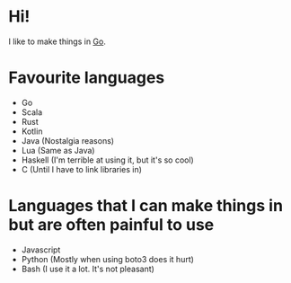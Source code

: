 # Hi!

I like to make things in [Go](https://golang.org).

# Favourite languages
 
 - Go
 - Scala
 - Rust
 - Kotlin
 - Java (Nostalgia reasons)
 - Lua (Same as Java)
 - Haskell (I'm terrible at using it, but it's so cool)
 - C (Until I have to link libraries in)

# Languages that I can make things in but are often painful to use

 - Javascript
 - Python (Mostly when using boto3 does it hurt)
 - Bash (I use it a lot. It's not pleasant)
